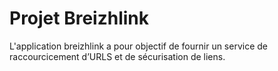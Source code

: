 # Projet Breizhlink

L'application breizhlink a pour objectif de fournir un service de raccourcicement d’URLS et de sécurisation de liens.
